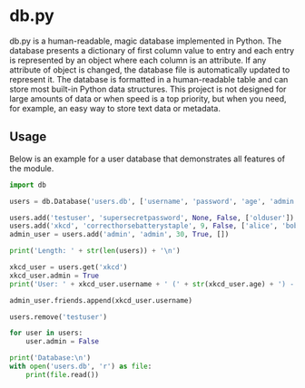db.py
=====
db.py is a human-readable, magic database implemented in Python. The database presents a dictionary of first column value to entry and each entry is represented by an object where each column is an attribute. If any attribute of object is changed, the database file is automatically updated to represent it. The database is formatted in a human-readable table and can store most built-in Python data structures. This project is not designed for large amounts of data or when speed is a top priority, but when you need, for example, an easy way to store text data or metadata.

Usage
-----
Below is an example for a user database that demonstrates all features of the module.

```python
import db

users = db.Database('users.db', ['username', 'password', 'age', 'admin', 'friends'])

users.add('testuser', 'supersecretpassword', None, False, ['olduser'])
users.add('xkcd', 'correcthorsebatterystaple', 9, False, ['alice', 'bob'])
admin_user = users.add('admin', 'admin', 30, True, [])

print('Length: ' + str(len(users)) + '\n')

xkcd_user = users.get('xkcd')
xkcd_user.admin = True
print('User: ' + xkcd_user.username + ' (' + str(xkcd_user.age) + ') - ' + ', '.join(xkcd_user.friends) + '\n')

admin_user.friends.append(xkcd_user.username)

users.remove('testuser')

for user in users:
	user.admin = False

print('Database:\n')
with open('users.db', 'r') as file:
	print(file.read())
```
